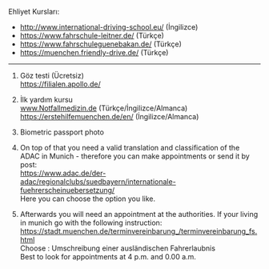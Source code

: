 Ehliyet Kursları:  
* http://www.international-driving-school.eu/  (İngilizce)
* https://www.fahrschule-leitner.de/  (Türkçe)
* https://www.fahrschuleguenebakan.de/  (Türkçe)
* https://muenchen.friendly-drive.de/  (Türkçe)

-----
1. Göz testi  (Ücretsiz)  
https://filialen.apollo.de/  

2. İlk yardım kursu  
www.Notfallmedizin.de  (Türkçe/İngilizce/Almanca)   
https://erstehilfemuenchen.de/en/  (İngilizce/Almanca)   
  
3. Biometric passport photo  

4. On top of that you need a valid translation and classification of the ADAC in Munich - therefore you can make appointments or send it by post:  
https://www.adac.de/der-adac/regionalclubs/suedbayern/internationale-fuehrerscheinuebersetzung/  
Here you can choose the option you like.  

5. Afterwards you will need an appointment at the authorities. If your living in munich go with the following instruction: 
https://stadt.muenchen.de/terminvereinbarung_/terminvereinbarung_fs.html   
Choose : Umschreibung einer ausländischen Fahrerlaubnis    
Best to look for appointments at 4 p.m. and 0.00 a.m.
